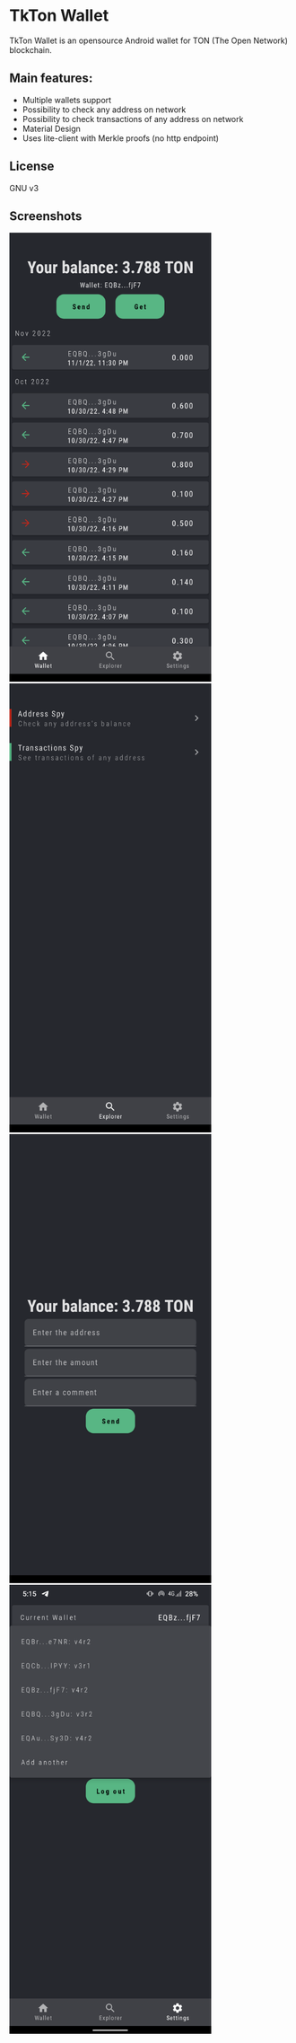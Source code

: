 # TkTon Wallet

TkTon Wallet is an opensource Android wallet for TON (The Open Network) blockchain.

## Main features:

- Multiple wallets support 
- Possibility to check any address on network 
- Possibility to check transactions of any address on network 
- Material Design 
- Uses lite-client with Merkle proofs (no http endpoint)

## License

GNU v3

## Screenshots

<img alt="Main Screen of the app" src="/metadata/en/images/phoneScreenshots/mainScreen.png?raw=true" title="Main Screen" width="360" height="800"/>
<img alt="Explorer Screen" src="/metadata/en/images/phoneScreenshots/explorerScreen.png?raw=true" title="Explorer Screen" width="360" height="800"/>
<img alt="Send Screen" src="/metadata/en/images/phoneScreenshots/sendScreen.png?raw=true" title="Send Screen" width="360" height="800"/>
<img alt="Settings Screen" src="/metadata/en/images/phoneScreenshots/settingsScreen.png?raw=true" title="Settings Screen" width="360" height="800"/>